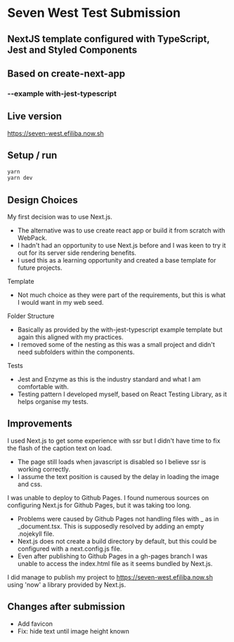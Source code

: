 # Seven West Test Submission

## NextJS template configured with TypeScript, Jest and Styled Components

## Based on create-next-app
### --example with-jest-typescript

## Live version
https://seven-west.efiliba.now.sh

## Setup / run
```bash
yarn
yarn dev
```

## Design Choices

My first decision was to use Next.js.
- The alternative was to use create react app or build it from scratch with WebPack.
- I hadn't had an opportunity to use Next.js before and I was keen to try it out for its server side rendering benefits.
- I used this as a learning opportunity and created a base template for future projects.

Template
- Not much choice as they were part of the requirements, but this is what I would want in my web seed.

Folder Structure
- Basically as provided by the with-jest-typescript example template but again this aligned with my practices.
- I removed some of the nesting as this was a small project and didn't need subfolders within the components.

Tests
- Jest and Enzyme as this is the industry standard and what I am comfortable with.
- Testing pattern I developed myself, based on React Testing Library, as it helps organise my tests.

## Improvements

I used Next.js to get some experience with ssr but I didn't have time to fix the flash of the caption text on load.
- The page still loads when javascript is disabled so I believe ssr is working correctly.
- I assume the text position is caused by the delay in loading the image and css.

I was unable to deploy to Github Pages. I found numerous sources on configuring Next.js for Github Pages, but it was taking too long.
- Problems were caused by Github Pages not handling files with _ as in _document.tsx. This is supposedly resolved by adding an empty .nojekyll file.
- Next.js does not create a build directory by default, but this could be configured with a next.config.js file.
- Even after publishing to Github Pages in a gh-pages branch I was unable to access the index.html file as it seems bundled by Next.js.

I did manage to publish my project to https://seven-west.efiliba.now.sh using 'now' a library provided by Next.js.

## Changes after submission
- Add favicon
- Fix: hide text until image height known
